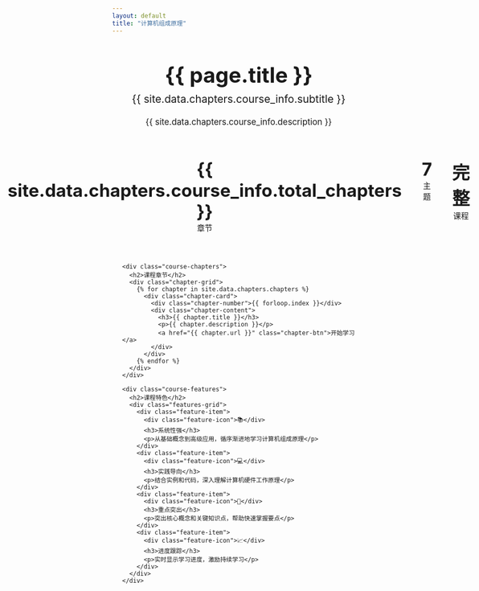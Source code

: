 ```yaml
---
layout: default
title: "计算机组成原理"
---
```


<div class="course-homepage">
  <header class="course-header">
    <h1>{{ page.title }}</h1>
    <p class="course-subtitle">{{ site.data.chapters.course_info.subtitle }}</p>
    <p class="course-description">{{ site.data.chapters.course_info.description }}</p>
  </header>

  <div class="course-overview">
    <div class="course-stats">
      <div class="stat-item">
        <span class="stat-number">{{ site.data.chapters.course_info.total_chapters }}</span>
        <span class="stat-label">章节</span>
      </div>
      <div class="stat-item">
        <span class="stat-number">7</span>
        <span class="stat-label">主题</span>
      </div>
      <div class="stat-item">
        <span class="stat-number">完整</span>
        <span class="stat-label">课程</span>
      </div>
    </div>

    <div class="course-chapters">
      <h2>课程章节</h2>
      <div class="chapter-grid">
        {% for chapter in site.data.chapters.chapters %}
          <div class="chapter-card">
            <div class="chapter-number">{{ forloop.index }}</div>
            <div class="chapter-content">
              <h3>{{ chapter.title }}</h3>
              <p>{{ chapter.description }}</p>
              <a href="{{ chapter.url }}" class="chapter-btn">开始学习</a>
            </div>
          </div>
        {% endfor %}
      </div>
    </div>

    <div class="course-features">
      <h2>课程特色</h2>
      <div class="features-grid">
        <div class="feature-item">
          <div class="feature-icon">📚</div>
          <h3>系统性强</h3>
          <p>从基础概念到高级应用，循序渐进地学习计算机组成原理</p>
        </div>
        <div class="feature-item">
          <div class="feature-icon">💻</div>
          <h3>实践导向</h3>
          <p>结合实例和代码，深入理解计算机硬件工作原理</p>
        </div>
        <div class="feature-item">
          <div class="feature-icon">🎯</div>
          <h3>重点突出</h3>
          <p>突出核心概念和关键知识点，帮助快速掌握要点</p>
        </div>
        <div class="feature-item">
          <div class="feature-icon">📈</div>
          <h3>进度跟踪</h3>
          <p>实时显示学习进度，激励持续学习</p>
        </div>
      </div>
    </div>
  </div>
</div>

<style>
.course-homepage {
  max-width: 1200px;
  margin: 0 auto;
  padding: 40px 20px;
}

.course-header {
  text-align: center;
  margin-bottom: 60px;
}

.course-header h1 {
  font-size: 3em;
  margin: 0 0 10px 0;
  color: var(--headings);
}

.course-subtitle {
  font-size: 1.5em;
  color: var(--text-secondary);
  margin: 0 0 20px 0;
}

.course-description {
  font-size: 1.2em;
  color: var(--text);
  max-width: 600px;
  margin: 0 auto;
  line-height: 1.6;
}

.course-stats {
  display: flex;
  justify-content: center;
  gap: 40px;
  margin-bottom: 60px;
}

.stat-item {
  text-align: center;
}

.stat-number {
  display: block;
  font-size: 2.5em;
  font-weight: bold;
  color: var(--links);
}

.stat-label {
  color: var(--text-secondary);
  font-size: 1.1em;
}

.course-chapters {
  margin-bottom: 60px;
}

.course-chapters h2 {
  text-align: center;
  margin-bottom: 40px;
  color: var(--headings);
  font-size: 2em;
}

.chapter-grid {
  display: grid;
  grid-template-columns: repeat(auto-fit, minmax(300px, 1fr));
  gap: 30px;
}

.chapter-card {
  background: var(--bg-secondary);
  border-radius: 12px;
  padding: 25px;
  transition: all 0.3s ease;
  position: relative;
  overflow: hidden;
}

.chapter-card:hover {
  transform: translateY(-5px);
  box-shadow: 0 10px 30px rgba(0,0,0,0.1);
}

.chapter-number {
  position: absolute;
  top: 15px;
  right: 15px;
  width: 40px;
  height: 40px;
  background: var(--links);
  color: white;
  border-radius: 50%;
  display: flex;
  align-items: center;
  justify-content: center;
  font-weight: bold;
  font-size: 1.2em;
}

.chapter-content h3 {
  margin: 0 0 15px 0;
  color: var(--headings);
  font-size: 1.3em;
}

.chapter-content p {
  margin: 0 0 20px 0;
  color: var(--text);
  line-height: 1.6;
}

.chapter-btn {
  display: inline-block;
  padding: 10px 20px;
  background: var(--links);
  color: white;
  text-decoration: none;
  border-radius: 6px;
  transition: all 0.2s ease;
  font-weight: 500;
}

.chapter-btn:hover {
  background: var(--headings);
  transform: translateY(-2px);
}

.course-features {
  margin-top: 80px;
}

.course-features h2 {
  text-align: center;
  margin-bottom: 40px;
  color: var(--headings);
  font-size: 2em;
}

.features-grid {
  display: grid;
  grid-template-columns: repeat(auto-fit, minmax(250px, 1fr));
  gap: 30px;
}

.feature-item {
  text-align: center;
  padding: 30px 20px;
  background: var(--bg-secondary);
  border-radius: 12px;
  transition: all 0.3s ease;
}

.feature-item:hover {
  transform: translateY(-3px);
  box-shadow: 0 8px 25px rgba(0,0,0,0.1);
}

.feature-icon {
  font-size: 3em;
  margin-bottom: 20px;
}

.feature-item h3 {
  margin: 0 0 15px 0;
  color: var(--headings);
  font-size: 1.3em;
}

.feature-item p {
  margin: 0;
  color: var(--text);
  line-height: 1.6;
}

@media (max-width: 768px) {
  .course-header h1 {
    font-size: 2.5em;
  }
  
  .course-stats {
    flex-direction: column;
    gap: 20px;
  }
  
  .chapter-grid {
    grid-template-columns: 1fr;
  }
  
  .features-grid {
    grid-template-columns: 1fr;
  }
}
</style> 